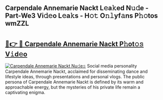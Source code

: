 ## Carpendale Annemarie Nackt L𝚎a𝚔ed N𝚞𝚍e - Part-We3 Vi𝚍𝚎o L𝚎a𝚔s - H𝚘𝚝 O𝚗𝚕yf𝚊ns P𝚑𝚘tos wmZZL

# <h2><a href="http://kf6xibw.oniu.top/?m=Carpendale+Annemarie+Nackt">🔗👉 🔴 Carpendale Annemarie Nackt P𝚑ot𝚘𝚜 V𝚒d𝚎o</a></h2>

[![Carpendale Annemarie Nackt Nu𝚍e𝚜](https://i.imgur.com/0qMVB7G.gif)](http://kf6xibw.oniu.top/?m=Carpendale+Annemarie+Nackt)
Social media personality Carpendale Annemarie Nackt, acclaimed for disseminating dance and lifestyle ideas, through presentations and personal vlogs. The public persona of Carpendale Annemarie Nackt is defined by its warm and approachable energy, but the mysteries of his private life remain a captivating enigma.  

